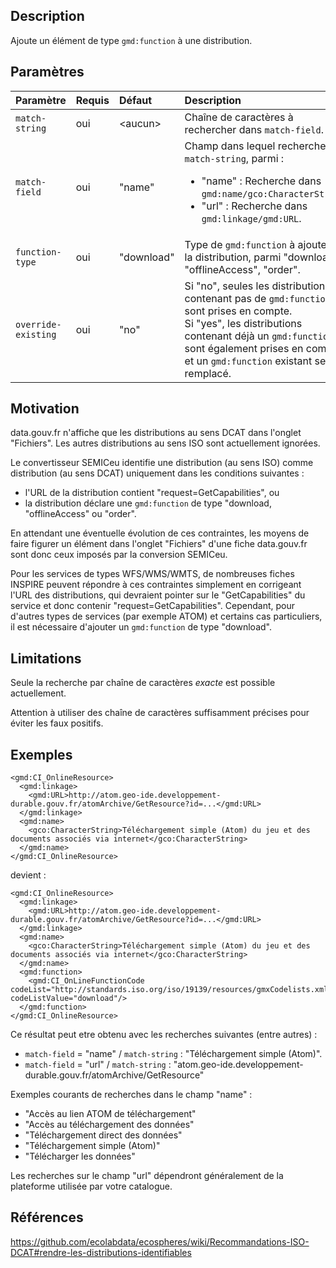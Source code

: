 ## Description

Ajoute un élément de type `gmd:function` à une distribution.


## Paramètres

<div class="fr-table"><div class="fr-table__wrapper"><div class="fr-table__container"><div class="fr-table__content">

| Paramètre           | Requis | Défaut     | Description |
|:--------------------|:-------|:-----------|:------------|
| `match-string`      | oui    | \<aucun>   | Chaîne de caractères à rechercher dans `match-field`. |
| `match-field`       | oui    | "name"     | Champ dans lequel rechercher `match-string`, parmi : <ul><li>"name" : Recherche dans `gmd:name/gco:CharacterString`.</li><li>"url" : Recherche dans `gmd:linkage/gmd:URL`.</li></ul> |
| `function-type`     | oui    | "download" | Type de `gmd:function` à ajouter à la distribution, parmi "download", "offlineAccess", "order". |
| `override-existing` | oui    | "no"       | Si "no", seules les distributions ne contenant pas de `gmd:function` sont prises en compte.<br/>Si "yes", les distributions contenant déjà un `gmd:function` sont également prises en compte, et un `gmd:function` existant sera remplacé. |

</div></div></div></div>


## Motivation

data.gouv.fr n'affiche que les distributions au sens DCAT dans l'onglet "Fichiers".
Les autres distributions au sens ISO sont actuellement ignorées.

Le convertisseur SEMICeu identifie une distribution (au sens ISO) comme distribution (au sens DCAT) uniquement dans les conditions suivantes : 
- l'URL de la distribution contient "request=GetCapabilities", ou
- la distribution déclare une `gmd:function` de type "download, "offlineAccess" ou "order".

En attendant une éventuelle évolution de ces contraintes, les moyens de faire figurer un élément dans l'onglet "Fichiers" d'une fiche data.gouv.fr sont donc ceux imposés par la conversion SEMICeu.

Pour les services de types WFS/WMS/WMTS, de nombreuses fiches INSPIRE peuvent répondre à ces contraintes simplement en corrigeant l'URL des distributions, qui devraient pointer sur le "GetCapabilities" du service et donc contenir "request=GetCapabilities".
Cependant, pour d'autres types de services (par exemple ATOM) et certains cas particuliers, il est nécessaire d'ajouter un `gmd:function` de type "download".


## Limitations

Seule la recherche par chaîne de caractères *exacte* est possible actuellement.

Attention à utiliser des chaîne de caractères suffisamment précises pour éviter les faux positifs.


## Exemples

```
<gmd:CI_OnlineResource>
  <gmd:linkage>
    <gmd:URL>http://atom.geo-ide.developpement-durable.gouv.fr/atomArchive/GetResource?id=...</gmd:URL>
  </gmd:linkage>
  <gmd:name>
    <gco:CharacterString>Téléchargement simple (Atom) du jeu et des documents associés via internet</gco:CharacterString>
  </gmd:name>
</gmd:CI_OnlineResource>
```

devient :

```
<gmd:CI_OnlineResource>
  <gmd:linkage>
    <gmd:URL>http://atom.geo-ide.developpement-durable.gouv.fr/atomArchive/GetResource?id=...</gmd:URL>
  </gmd:linkage>
  <gmd:name>
    <gco:CharacterString>Téléchargement simple (Atom) du jeu et des documents associés via internet</gco:CharacterString>
  </gmd:name>
  <gmd:function>
    <gmd:CI_OnLineFunctionCode codeList="http://standards.iso.org/iso/19139/resources/gmxCodelists.xml#CI_OnLineFunctionCode" codeListValue="download"/>
  </gmd:function>
</gmd:CI_OnlineResource>
```

Ce résultat peut etre obtenu avec les recherches suivantes (entre autres) : 
- `match-field` = "name" / `match-string` : "Téléchargement simple (Atom)".
- `match-field` = "url" / `match-string` : "atom.geo-ide.developpement-durable.gouv.fr/atomArchive/GetResource"

Exemples courants de recherches dans le champ "name" :
- "Accès au lien ATOM de téléchargement"
- "Accès au téléchargement des données"
- "Téléchargement direct des données"
- "Téléchargement simple (Atom)"
- "Télécharger les données"

Les recherches sur le champ "url" dépendront généralement de la plateforme utilisée par votre catalogue.


## Références

https://github.com/ecolabdata/ecospheres/wiki/Recommandations-ISO-DCAT#rendre-les-distributions-identifiables

